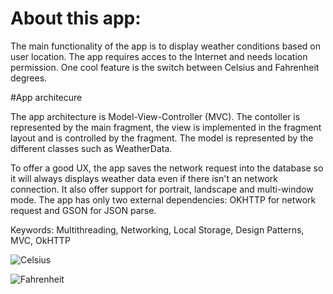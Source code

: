 # About this app:

The main functionality of the app is to display weather conditions based on user location. The app requires acces to the Internet and needs location permission. One cool feature is the switch between Celsius and Fahrenheit degrees. 

#App architecure

The app architecture is Model-View-Controller (MVC). The contoller is represented by the main fragment, the view is implemented in the fragment layout and is controlled by the fragment. The model is represented by the different classes such as WeatherData.

To offer a good UX, the app saves the network request into the database so it will always displays weather data even if there isn't an network connection. It also offer support for portrait, landscape and multi-window mode.
The app has only two external dependencies: OKHTTP for network request and GSON for JSON parse.

Keywords: Multithreading, Networking, Local Storage, Design Patterns, MVC, OkHTTP

![Celsius](https://i.imgur.com/h2uYHeZ.png)

![Fahrenheit](https://i.imgur.com/0DFWbSQ.png)
